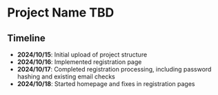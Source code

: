 # Project Name TBD


## Timeline
- **2024/10/15**: Initial upload of project structure
- **2024/10/16**: Implemented registration page
- **2024/10/17**: Completed registration processing, including password hashing and existing email checks
- **2024/10/18**: Started homepage and fixes in registration pages
